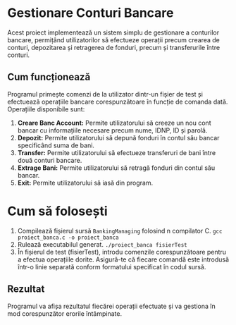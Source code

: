 # Gestionare Conturi Bancare



Acest proiect implementează un sistem simplu de gestionare a conturilor bancare, permițând utilizatorilor să efectueze operații precum crearea de conturi, depozitarea și retragerea de fonduri, precum și transferurile între conturi.

## Cum funcționează
Programul primește comenzi de la utilizator dintr-un fișier de test și efectuează operațiile bancare corespunzătoare în funcție de comanda dată. Operațiile disponibile sunt:

1. **Creare Banc Account:** Permite utilizatorului să creeze un nou cont bancar cu informațiile necesare precum nume, IDNP, ID și parolă.
2. **Depozit:** Permite utilizatorului să depună fonduri în contul său bancar specificând suma de bani.
3. **Transfer:** Permite utilizatorului să efectueze transferuri de bani între două conturi bancare.
4. **Extrage Bani:** Permite utilizatorului să retragă fonduri din contul său bancar.
5. **Exit:** Permite utilizatorului să iasă din program.

# Cum să folosești
1. Compilează fișierul sursă `BankingManaging` folosind n compilator C.
```gcc proiect_banca.c -o proiect_banca```
2. Rulează executabilul generat.
```./proiect_banca fisierTest```
3. În fișierul de test (fisierTest), introdu comenzile corespunzătoare pentru a efectua operațiile dorite. Asigură-te că fiecare comandă este introdusă într-o linie separată conform formatului specificat în codul sursă.

## Rezultat
Programul va afișa rezultatul fiecărei operații efectuate și va gestiona în mod corespunzător erorile întâmpinate.
